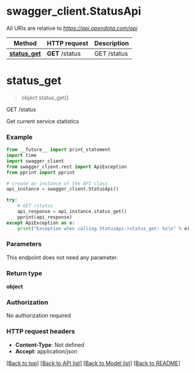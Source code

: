 # swagger_client.StatusApi

All URIs are relative to *https://api.opendota.com/api*

Method | HTTP request | Description
------------- | ------------- | -------------
[**status_get**](StatusApi.md#status_get) | **GET** /status | GET /status


# **status_get**
> object status_get()

GET /status

Get current service statistics

### Example 
```python
from __future__ import print_statement
import time
import swagger_client
from swagger_client.rest import ApiException
from pprint import pprint

# create an instance of the API class
api_instance = swagger_client.StatusApi()

try: 
    # GET /status
    api_response = api_instance.status_get()
    pprint(api_response)
except ApiException as e:
    print("Exception when calling StatusApi->status_get: %s\n" % e)
```

### Parameters
This endpoint does not need any parameter.

### Return type

**object**

### Authorization

No authorization required

### HTTP request headers

 - **Content-Type**: Not defined
 - **Accept**: application/json

[[Back to top]](#) [[Back to API list]](../README.md#documentation-for-api-endpoints) [[Back to Model list]](../README.md#documentation-for-models) [[Back to README]](../README.md)


